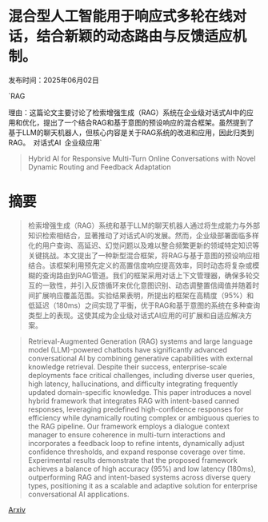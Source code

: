 # 混合型人工智能用于响应式多轮在线对话，结合新颖的动态路由与反馈适应机制。

发布时间：2025年06月02日

`RAG

理由：这篇论文主要讨论了检索增强生成（RAG）系统在企业级对话式AI中的应用和优化，提出了一个结合RAG和基于意图的预设响应的混合框架。虽然提到了基于LLM的聊天机器人，但核心内容是关于RAG系统的改进和应用，因此归类到RAG。` `对话式AI` `企业级应用`

> Hybrid AI for Responsive Multi-Turn Online Conversations with Novel Dynamic Routing and Feedback Adaptation

# 摘要

> 检索增强生成（RAG）系统和基于LLM的聊天机器人通过将生成能力与外部知识检索相结合，显著推动了对话式AI的发展。然而，企业级部署面临多样化的用户查询、高延迟、幻觉问题以及难以整合频繁更新的领域特定知识等关键挑战。本文提出了一种新型混合框架，将RAG与基于意图的预设响应相结合。该框架利用预先定义的高置信度响应提高效率，同时动态将复杂或模糊的查询路由到RAG管道。我们的框架采用对话上下文管理器，确保多轮交互的一致性，并引入反馈循环来优化意图识别、动态调整置信阈值并随着时间扩展响应覆盖范围。实验结果表明，所提出的框架在高精度（95%）和低延迟（180ms）之间实现了平衡，优于RAG和基于意图的系统在多种查询类型上的表现。这使其成为企业级对话式AI应用的可扩展和自适应解决方案。


> Retrieval-Augmented Generation (RAG) systems and large language model (LLM)-powered chatbots have significantly advanced conversational AI by combining generative capabilities with external knowledge retrieval. Despite their success, enterprise-scale deployments face critical challenges, including diverse user queries, high latency, hallucinations, and difficulty integrating frequently updated domain-specific knowledge. This paper introduces a novel hybrid framework that integrates RAG with intent-based canned responses, leveraging predefined high-confidence responses for efficiency while dynamically routing complex or ambiguous queries to the RAG pipeline. Our framework employs a dialogue context manager to ensure coherence in multi-turn interactions and incorporates a feedback loop to refine intents, dynamically adjust confidence thresholds, and expand response coverage over time. Experimental results demonstrate that the proposed framework achieves a balance of high accuracy (95\%) and low latency (180ms), outperforming RAG and intent-based systems across diverse query types, positioning it as a scalable and adaptive solution for enterprise conversational AI applications.

[Arxiv](https://arxiv.org/abs/2506.02097)